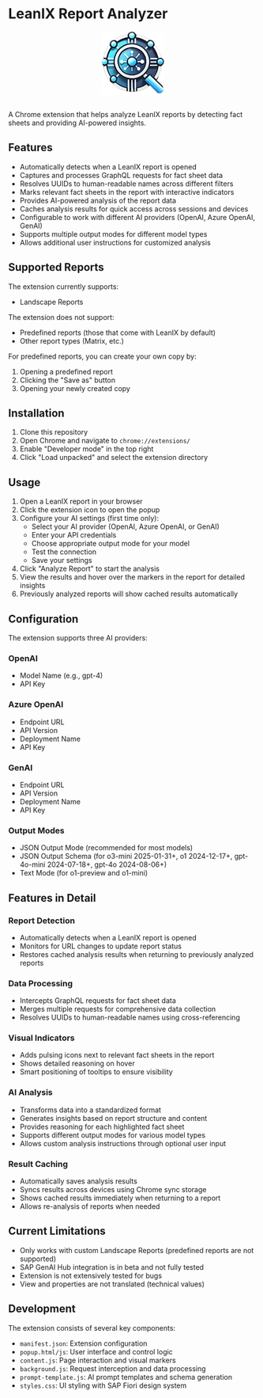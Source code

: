 # LeanIX Report Analyzer

<div align="center"><img src="images/icon128.png" alt="LeanIX Report Analyzer Icon" width="128" height="128" align="center"></div><br>

A Chrome extension that helps analyze LeanIX reports by detecting fact sheets and providing AI-powered insights.

## Features

- Automatically detects when a LeanIX report is opened
- Captures and processes GraphQL requests for fact sheet data
- Resolves UUIDs to human-readable names across different filters
- Marks relevant fact sheets in the report with interactive indicators
- Provides AI-powered analysis of the report data
- Caches analysis results for quick access across sessions and devices
- Configurable to work with different AI providers (OpenAI, Azure OpenAI, GenAI)
- Supports multiple output modes for different model types
- Allows additional user instructions for customized analysis

## Supported Reports

The extension currently supports:
- Landscape Reports

The extension does not support:
- Predefined reports (those that come with LeanIX by default)
- Other report types (Matrix, etc.)

For predefined reports, you can create your own copy by:
1. Opening a predefined report
2. Clicking the "Save as" button
3. Opening your newly created copy

## Installation

1. Clone this repository
2. Open Chrome and navigate to `chrome://extensions/`
3. Enable "Developer mode" in the top right
4. Click "Load unpacked" and select the extension directory

## Usage

1. Open a LeanIX report in your browser
2. Click the extension icon to open the popup
3. Configure your AI settings (first time only):
   - Select your AI provider (OpenAI, Azure OpenAI, or GenAI)
   - Enter your API credentials
   - Choose appropriate output mode for your model
   - Test the connection
   - Save your settings
4. Click "Analyze Report" to start the analysis
5. View the results and hover over the markers in the report for detailed insights
6. Previously analyzed reports will show cached results automatically

## Configuration

The extension supports three AI providers:

### OpenAI
- Model Name (e.g., gpt-4)
- API Key

### Azure OpenAI
- Endpoint URL
- API Version
- Deployment Name
- API Key

### GenAI
- Endpoint URL
- API Version
- Deployment Name
- API Key

### Output Modes
- JSON Output Mode (recommended for most models)
- JSON Output Schema (for o3-mini 2025-01-31+, o1 2024-12-17+, gpt-4o-mini 2024-07-18+, gpt-4o 2024-08-06+)
- Text Mode (for o1-preview and o1-mini)

## Features in Detail

### Report Detection
- Automatically detects when a LeanIX report is opened
- Monitors for URL changes to update report status
- Restores cached analysis results when returning to previously analyzed reports

### Data Processing
- Intercepts GraphQL requests for fact sheet data
- Merges multiple requests for comprehensive data collection
- Resolves UUIDs to human-readable names using cross-referencing

### Visual Indicators
- Adds pulsing icons next to relevant fact sheets in the report
- Shows detailed reasoning on hover
- Smart positioning of tooltips to ensure visibility

### AI Analysis
- Transforms data into a standardized format
- Generates insights based on report structure and content
- Provides reasoning for each highlighted fact sheet
- Supports different output modes for various model types
- Allows custom analysis instructions through optional user input

### Result Caching
- Automatically saves analysis results
- Syncs results across devices using Chrome sync storage
- Shows cached results immediately when returning to a report
- Allows re-analysis of reports when needed

## Current Limitations

- Only works with custom Landscape Reports (predefined reports are not supported)
- SAP GenAI Hub integration is in beta and not fully tested
- Extension is not extensively tested for bugs
- View and properties are not translated (technical values)

## Development

The extension consists of several key components:

- `manifest.json`: Extension configuration
- `popup.html/js`: User interface and control logic
- `content.js`: Page interaction and visual markers
- `background.js`: Request interception and data processing
- `prompt-template.js`: AI prompt templates and schema generation
- `styles.css`: UI styling with SAP Fiori design system
